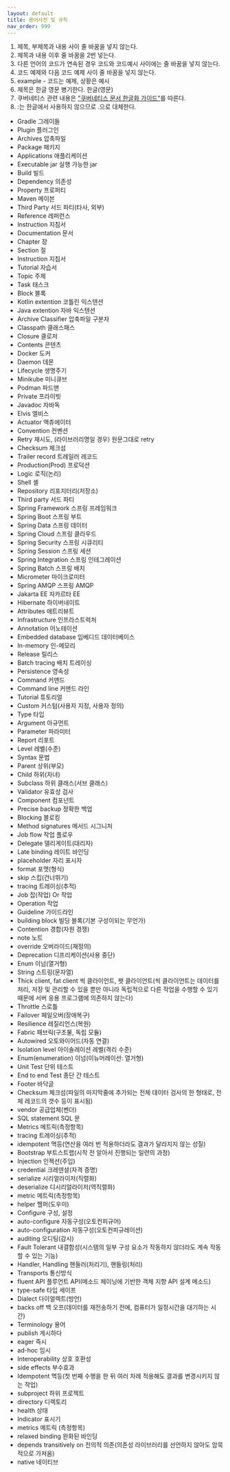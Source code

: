 ```yaml
---
layout: default
title: 용어사전 및 규칙
nav_order: 999
---
```


1. 제목, 부제목과 내용 사이 줄 바꿈을 넣지 않는다.
2. 제목과 내용 이후 줄 바꿈을 2번 넣는다.
3. 다른 언어의 코드가 연속된 경우 코드와 코드예시 사이에는 줄 바꿈을 넣지 않는다.
4. 코드 예제와 다음 코드 예제 사이 줄 바꿈을 넣지 않는다.
5. example - 코드는 예제, 상황은 예시
6. 제목은 한글 영문 병기한다. 한글(영문)
7. 쿠버네티스 관련 내용은 ["쿠버네티스 문서 한글화 가이드"](https://kubernetes.io/ko/docs/contribute/localization_ko/)를 따른다.
8. :는 한글에서 사용하지 않으므로 .으로 대체한다.

- Gradle 그레이들
- Plugin 플러그인
- Archives 압축파일
- Package 패키지
- Applications 애플리케이션
- Executable jar 실행 가능한 jar
- Build 빌드
- Dependency 의존성
- Property 프로퍼티
- Maven 메이븐
- Third Party 서드 파티(타사, 외부)
- Reference 레퍼런스
- Instruction 지침서
- Documentation 문서
- Chapter 장
- Section 절
- Instruction 지침서
- Tutorial 자습서
- Topic 주제
- Task 태스크
- Block 블록
- Kotlin extention 코틀린 익스텐션
- Java extention 자바 익스텐션
- Archive Classifier 압축파일 구분자
- Classpath 클래스패스
- Closure 클로저
- Contents 콘텐츠
- Docker 도커
- Daemon 데몬
- Lifecycle 생명주기
- Minikube 미니큐브
- Podman 파드맨
- Private 프라이빗
- Javadoc 자바독
- Elvis 엘비스
- Actuator 액츄에이터
- Convention 컨벤션
- Retry 재시도, (라이브러리명일 경우) 원문그대로 retry
- Checksum 체크섬
- Trailer record 트레일러 레코드
- Production(Prod) 프로덕션
- Logic 로직(논리)
- Shell 셸
- Repository 리포지터리(저장소)
- Third party 서드 파티
- Spring Framework 스프링 프레임워크
- Spring Boot 스프링 부트
- Spring Data 스프링 데이터
- Spring Cloud 스프링 클라우드
- Spring Security 스프링 시큐리티
- Spring Session 스프링 세션
- Spring Integration 스프링 인테그레이션
- Spring Batch 스프링 배치
- Micrometer 마이크로미터
- Spring AMQP 스프링 AMQP
- Jakarta EE 자카르타 EE
- Hibernate 하이버네이트
- Attributes 애트리뷰트
- Infrastructure 인프라스트럭처
- Annotation 어노테이션
- Embedded database 임베디드 데이터베이스
- In-memory 인-메모리
- Release 릴리스
- Batch tracing 배치 트레이싱
- Persistence 영속성
- Command 커맨드
- Command line 커맨드 라인
- Tutorial 튜토리얼
- Custom 커스텀(사용자 지정, 사용자 정의)
- Type 타입
- Argument 아규먼트
- Parameter 파라미터
- Report 리포트
- Level 레벨(수준)
- Syntax 문법
- Parent 상위(부모)
- Child 하위(자녀)
- Subclass 하위 클래스(서브 클래스)
- Validator 유효성 검사
- Component 컴포넌트
- Precise backup 정확한 백업
- Blocking 블로킹
- Method signatures 메서드 시그니처
- Job flow 작업 플로우
- Delegate 델리게이트(대리자)
- Late binding 레이트 바인딩
- placeholder 자리 표시자
- format 포맷(형식)
- skip 스킵(건너뛰기)
- tracing 트레이싱(추적)
- Job 잡(작업) Or 작업
- Operation 작업
- Guideline 가이드라인
- building block 빌딩 블록(기본 구성이되는 무언가)
- Contention 경합(자원 경쟁)
- note 노트
- override 오버라이드(재정의)
- Deprecation 디프리케이션(사용 중단)
- Enum 이넘(열거형)
- String 스트링(문자열)
- Thick client, fat client 씩 클라이언트, 팻 클라이언트(씩 클라이언트는 데이터를 처리, 저장 및 관리할 수 있을 뿐만 아니라 독립적으로 다른 작업을 수행할 수 있기 때문에 서버 응용 프로그램에 의존하지 않는다)
- Throttle 스로틀
- Failover 페일오버(장애복구)
- Resilience 레질리언스(복원)
- Fabric 패브릭(구조물, 독립 모듈)
- Autowired 오토와이어드(자동 연결)
- Isolation level 아이솔레이션 레벨(격리 수준)
- Enum(enumeration) 이넘(이뉴머레이션: 열거형)
- Unit Test 단위 테스트
- End to end Test 종단 간 테스트
- Footer 바닥글
- Checksum 체크섬(파일의 마지막줄에 추가되는 전체 데이터 검사의 한 형태로, 전체 레코드의 갯수 등이 표시됨)
- vendor 공급업체(벤더)
- SQL statement SQL 문
- Metrics 메트릭(측정항목)
- tracing 트레이싱(추적)
- idempotent 멱등(연산을 여러 번 적용하더라도 결과가 달라지지 않는 성질)
- Bootstrap 부트스트랩(시작 전 알아서 진행되는 일련의 과정)
- Injection 인젝션(주입)
- credential 크레덴셜(자격 증명)
- serialize 시리얼라이저(직렬화)
- deserialize 디시리얼라이저(역직렬화)
- metric 메트릭(측정항목)
- helper 헬퍼(도우미)
- Configure 구성, 설정
- auto-configure 자동구성(오토컨피규어)
- auto-configuration 자동구성(오토컨피규레이션)
- auditing 오디팅(감시)
- Fault Tolerant 내결함성(시스템의 일부 구성 요소가 작동하지 않더라도 계속 작동할 수 있는 기능)
- Handler, Handling 핸들러(처리기), 핸들링(처리)
- Transports 통신방식
- fluent API 플루언트 API(메소드 체이닝에 기반한 객체 지향 API 설계 메소드)
- type-safe 타입 세이프
- Dialect 다이얼렉트(방언)
- backs off 백 오프(데이터를 재전송하기 전에, 컴퓨터가 일정시간을 대기하는 시간)
- Terminology 용어
- publish 게시하다
- eager 즉시
- ad-hoc 임시
- Interoperability 상호 호환성
- side effects 부수효과
- Idempotent 멱등(첫 번째 수행을 한 뒤 여러 차례 적용해도 결과를 변경시키지 않는 작업)
- subproject 하위 프로젝트
- directory 디렉토리
- health 상태
- Indicator 표시기
- metrics 메트릭 (측정항목)
- relaxed binding 완화된 바인딩
- depends transitively on 전의적 의존(의존성 라이브러리를 선언하지 않아도 암묵적으로 가져옴)
- native 네이티브